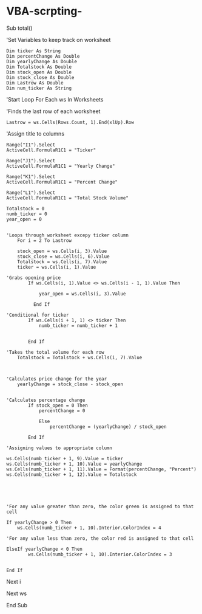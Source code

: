 
# VBA-scrpting-

Sub total()

'Set Variables to keep track on worksheet

    Dim ticker As String
    Dim percentChange As Double
    Dim yearlyChange As Double
    Dim Totalstock As Double
    Dim stock_open As Double
    Dim stock_close As Double
    Dim Lastrow As Double
    Dim num_ticker As String

'Start Loop
    For Each ws In Worksheets
    

'Finds the last row of each worksheet

    Lastrow = ws.Cells(Rows.Count, 1).End(xlUp).Row

'Assign title to columns

    Range("I1").Select
    ActiveCell.FormulaR1C1 = "Ticker"

    Range("J1").Select
    ActiveCell.FormulaR1C1 = "Yearly Change"

    Range("K1").Select
    ActiveCell.FormulaR1C1 = "Percent Change"

    Range("L1").Select
    ActiveCell.FormulaR1C1 = "Total Stock Volume"
    
    Totalstock = 0
    numb_ticker = 0
    year_open = 0
    

    'Loops through worksheet excepy ticker column
        For i = 2 To Lastrow
    
        stock_open = ws.Cells(i, 3).Value
        stock_close = ws.Cells(i, 6).Value
        Totalstock = ws.Cells(i, 7).Value
        ticker = ws.Cells(i, 1).Value
    
    'Grabs opening price
            If ws.Cells(i, 1).Value <> ws.Cells(i - 1, 1).Value Then
                
                year_open = ws.Cells(i, 3).Value
                
              End If
    
    'Conditional for ticker
            If ws.Cells(i + 1, 1) <> ticker Then
                numb_ticker = numb_ticker + 1
                
        
            End If
        
    'Takes the total volume for each row
        Totalstock = Totalstock + ws.Cells(i, 7).Value
    
    
    
    'Calculates price change for the year
        yearlyChange = stock_close - stock_open
     
    
    'Calculates percentage change
            If stock_open = 0 Then
                percentChange = 0
                
                Else
                    percentChange = (yearlyChange) / stock_open
     
            End If
     
    'Assigning values to appropriate column
    
    ws.Cells(numb_ticker + 1, 9).Value = ticker
    ws.Cells(numb_ticker + 1, 10).Value = yearlyChange
    ws.Cells(numb_ticker + 1, 11).Value = Format(percentChange, "Percent")
    ws.Cells(numb_ticker + 1, 12).Value = Totalstock
    
    


        
    'For any value greater than zero, the color green is assigned to that cell
    
    If yearlyChange > 0 Then
        ws.Cells(numb_ticker + 1, 10).Interior.ColorIndex = 4

    'For any value less than zero, the color red is assigned to that cell
    
    ElseIf yearlyChange < 0 Then
            ws.Cells(numb_ticker + 1, 10).Interior.ColorIndex = 3


    End If

    
    
        
    

    
Next i

Next ws




End Sub
